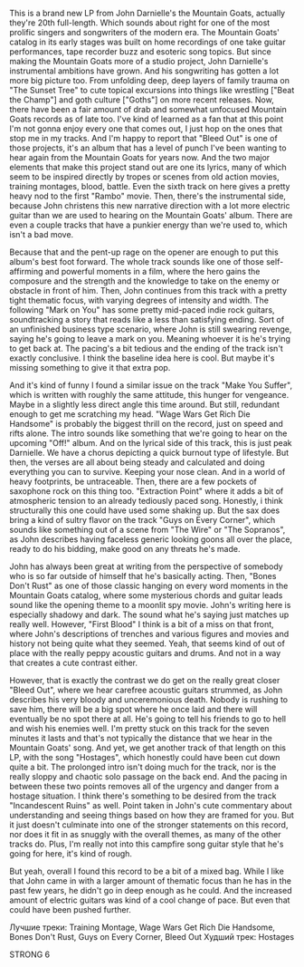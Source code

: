 This is a brand new LP from John Darnielle's the Mountain Goats, actually they're 20th full-length. Which sounds about right for one of the most prolific singers and songwriters of the modern era. The Mountain Goats' catalog in its early stages was built on home recordings of one take guitar performances, tape recorder buzz and esoteric song topics. But since making the Mountain Goats more of a studio project, John Darnielle's instrumental ambitions have grown. And his songwriting has gotten a lot more big picture too. From unfolding deep, deep layers of family trauma on "The Sunset Tree" to cute topical excursions into things like wrestling ["Beat the Champ"] and goth culture ["Goths"] on more recent releases. Now, there have been a fair amount of drab and somewhat unfocused Mountain Goats records as of late too. I've kind of learned as a fan that at this point I'm not gonna enjoy every one that comes out, I just hop on the ones that stop me in my tracks. And I'm happy to report that "Bleed Out" is one of those projects, it's an album that has a level of punch I've been wanting to hear again from the Mountain Goats for years now. And the two major elements that make this project stand out are one its lyrics, many of which seem to be inspired directly by tropes or scenes from old action movies, training montages, blood, battle. Even the sixth track on here gives a pretty heavy nod to the first "Rambo" movie. Then, there's the instrumental side, because John christens this new narrative direction with a lot more electric guitar than we are used to hearing on the Mountain Goats' album. There are even a couple tracks that have a punkier energy than we're used to, which isn't a bad move.

Because that and the pent-up rage on the opener are enough to put this album's best foot forward. The whole track sounds like one of those self-affirming and powerful moments in a film, where the hero gains the composure and the strength and the knowledge to take on the enemy or obstacle in front of him. Then, John continues from this track with a pretty tight thematic focus, with varying degrees of intensity and width. The following "Mark on You" has some pretty mid-paced indie rock guitars, soundtracking a story that reads like a less than satisfying ending. Sort of an unfinished business type scenario, where John is still swearing revenge, saying he's going to leave a mark on you. Meaning whoever it is he's trying to get back at. The pacing's a bit tedious and the ending of the track isn't exactly conclusive. I think the baseline idea here is cool. But maybe it's missing something to give it that extra pop.

And it's kind of funny I found a similar issue on the track "Make You Suffer", which is written with roughly the same attitude, this hunger for vengeance. Maybe in a slightly less direct angle this time around. But still, redundant enough to get me scratching my head. "Wage Wars Get Rich Die Handsome" is probably the biggest thrill on the record, just on speed and rifts alone. The intro sounds like something that we're going to hear on the upcoming "Off!" album. And on the lyrical side of this track, this is just peak Darnielle. We have a chorus depicting a quick burnout type of lifestyle. But then, the verses are all about being steady and calculated and doing everything you can to survive. Keeping your nose clean. And in a world of heavy footprints, be untraceable. Then, there are a few pockets of saxophone rock on this thing too. "Extraction Point" where it adds a bit of atmospheric tension to an already tediously paced song. Honestly, i think structurally this one could have used some shaking up. But the sax does bring a kind of sultry flavor on the track "Guys on Every Corner", which sounds like something out of a scene from "The Wire" or "The Sopranos", as John describes having faceless generic looking goons all over the place, ready to do his bidding, make good on any threats he's made.

John has always been great at writing from the perspective of somebody who is so far outside of himself that he's basically acting. Then, "Bones Don't Rust" as one of those classic hanging on every word moments in the Mountain Goats catalog, where some mysterious chords and guitar leads sound like the opening theme to a moonlit spy movie. John's writing here is especially shadowy and dark. The sound what he's saying just matches up really well. However, "First Blood" I think is a bit of a miss on that front, where John's descriptions of trenches and various figures and movies and history not being quite what they seemed. Yeah, that seems kind of out of place with the really peppy acoustic guitars and drums. And not in a way that creates a cute contrast either.

However, that is exactly the contrast we do get on the really great closer "Bleed Out", where we hear carefree acoustic guitars strummed, as John describes his very bloody and unceremonious death. Nobody is rushing to save him, there will be a big spot where he once laid and there will eventually be no spot there at all. He's going to tell his friends to go to hell and wish his enemies well. I'm pretty stuck on this track for the seven minutes it lasts and that's not typically the distance that we hear in the Mountain Goats' song. And yet, we get another track of that length on this LP, with the song "Hostages", which honestly could have been cut down quite a bit. The prolonged intro isn't doing much for the track, nor is the really sloppy and chaotic solo passage on the back end. And the pacing in between these two points removes all of the urgency and danger from a hostage situation. I think there's something to be desired from the track "Incandescent Ruins" as well. Point taken in John's cute commentary about understanding and seeing things based on how they are framed for you. But it just doesn't culminate into one of the stronger statements on this record, nor does it fit in as snuggly with the overall themes, as many of the other tracks do. Plus, I'm really not into this campfire song guitar style that he's going for here, it's kind of rough.

But yeah, overall I found this record to be a bit of a mixed bag. While I like that John came in with a larger amount of thematic focus than he has in the past few years, he didn't go in deep enough as he could. And the increased amount of electric guitars was kind of a cool change of pace. But even that could have been pushed further.

Лучшие треки: Training Montage, Wage Wars Get Rich Die Handsome, Bones Don't Rust, Guys on Every Corner, Bleed Out
Худший трек: Hostages

STRONG 6
